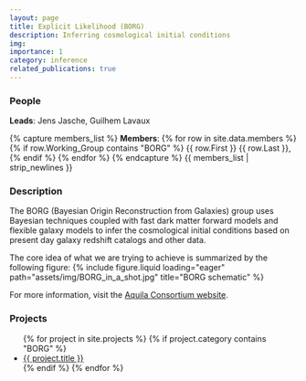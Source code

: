 ```yaml
---
layout: page
title: Explicit Likelihood (BORG)
description: Inferring cosmological initial conditions
img:
importance: 1
category: inference
related_publications: true
---
```


### People
**Leads**: Jens Jasche, Guilhem Lavaux

{% capture members_list %}
**Members**: 
{% for row in site.data.members %}
{% if row.Working_Group contains "BORG" %}
{{ row.First }} {{ row.Last }}, 
{% endif %}
{% endfor %}
{% endcapture %}
{{ members_list | strip_newlines }}

### Description

The BORG (Bayesian Origin Reconstruction from Galaxies) group uses Bayesian techniques coupled with fast dark matter forward models and flexible galaxy models to infer the cosmological initial conditions based on present day galaxy redshift catalogs and other data.

The core idea of what we are trying to achieve is summarized by the following figure:
{% include figure.liquid loading="eager" path="assets/img/BORG_in_a_shot.jpg" title="BORG schematic" %}

For more information, visit the [Aquila Consortium website](https://www.aquila-consortium.org/).


### Projects
<ul>
{% for project in site.projects %}
  {% if project.category contains "BORG" %}
    <li><a href="{{ project.url }}">{{ project.title }}</a></li>
  {% endif %}
{% endfor %}
</ul>
